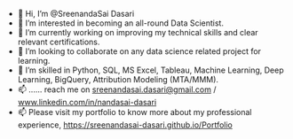 - 👋 Hi, I’m @SreenandaSai Dasari             
- 👀 I’m interested in becoming an all-round Data Scientist.                      
- 🌱 I’m currently working on improving my technical skills and clear relevant certifications.                           
- 💞️ I’m looking to collaborate on any data science related project for learning.                     
- 💞️ I’m skilled in Python, SQL, MS Excel, Tableau, Machine Learning, Deep Learning, BigQuery, Attribution Modeling (MTA/MMM).           
- 📫 ...... reach me on sreenandasai.dasari@gmail.com / www.linkedin.com/in/nandasai-dasari     
- 📫 Please visit my portfolio to know more about my professional experience, https://sreenandasai-dasari.github.io/Portfolio    
    
  
  
<!---   
SreenandaSai-Dasari/SreenandaSai-Dasari is a ✨ special ✨ repository because its `README.md` (this file) appears on your GitHub profile.
You can click the Preview link to take a look at your changes.
--->
